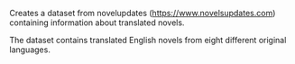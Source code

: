 Creates a dataset from novelupdates (https://www.novelsupdates.com) containing information about translated novels.

The dataset contains translated English novels from eight different original languages.
